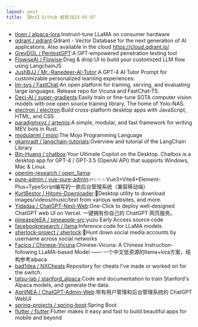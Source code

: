 ```yaml
---
layout: post
title: 【Bot】Github 趋势2023-05-07
---
```


* [tloen / alpaca-lora](https://github.com/tloen/alpaca-lora):Instruct-tune LLaMA on consumer hardware
* [qdrant / qdrant](https://github.com/qdrant/qdrant):Qdrant - Vector Database for the next generation of AI applications. Also available in the cloud https://cloud.qdrant.io/
* [GreyDGL / PentestGPT](https://github.com/GreyDGL/PentestGPT):A GPT-empowered penetration testing tool
* [FlowiseAI / Flowise](https://github.com/FlowiseAI/Flowise):Drag & drop UI to build your customized LLM flow using LangchainJS
* [JushBJJ / Mr.-Ranedeer-AI-Tutor](https://github.com/JushBJJ/Mr.-Ranedeer-AI-Tutor):A GPT-4 AI Tutor Prompt for customizable personalized learning experiences.
* [lm-sys / FastChat](https://github.com/lm-sys/FastChat):An open platform for training, serving, and evaluating large languages. Release repo for Vicuna and FastChat-T5.
* [Deci-AI / super-gradients](https://github.com/Deci-AI/super-gradients):Easily train or fine-tune SOTA computer vision models with one open source training library. The home of Yolo-NAS.
* [electron / electron](https://github.com/electron/electron):Build cross-platform desktop apps with JavaScript, HTML, and CSS
* [paradigmxyz / artemis](https://github.com/paradigmxyz/artemis):A simple, modular, and fast framework for writing MEV bots in Rust.
* [modularml / mojo](https://github.com/modularml/mojo):The Mojo Programming Language
* [gkamradt / langchain-tutorials](https://github.com/gkamradt/langchain-tutorials):Overview and tutorial of the LangChain Library
* [Bin-Huang / chatbox](https://github.com/Bin-Huang/chatbox):Your Ultimate Copilot on the Desktop. Chatbox is a desktop app for GPT-4 / GPT-3.5 (OpenAI API) that supports Windows, Mac & Linux.
* [openlm-research / open_llama](https://github.com/openlm-research/open_llama):
* [pure-admin / vue-pure-admin](https://github.com/pure-admin/vue-pure-admin):🔥✨✨✨Vue3+Vite4+Element-Plus+TypeScript编写的一款后台管理系统（兼容移动端）
* [KurtBestor / Hitomi-Downloader](https://github.com/KurtBestor/Hitomi-Downloader):🍰Desktop utility to download images/videos/music/text from various websites, and more.
* [Yidadaa / ChatGPT-Next-Web](https://github.com/Yidadaa/ChatGPT-Next-Web):One-Click to deploy well-designed ChatGPT web UI on Vercel. 一键拥有你自己的 ChatGPT 网页服务。
* [pineappleEA / pineapple-src](https://github.com/pineappleEA/pineapple-src):yuzu Early Access source code
* [facebookresearch / llama](https://github.com/facebookresearch/llama):Inference code for LLaMA models
* [sherlock-project / sherlock](https://github.com/sherlock-project/sherlock):🔎Hunt down social media accounts by username across social networks
* [Facico / Chinese-Vicuna](https://github.com/Facico/Chinese-Vicuna):Chinese-Vicuna: A Chinese Instruction-following LLaMA-based Model —— 一个中文低资源的llama+lora方案，结构参考alpaca
* [bad1dea / NXCheats](https://github.com/bad1dea/NXCheats):Repository for cheats I've made or worked on for the switch.
* [tatsu-lab / stanford_alpaca](https://github.com/tatsu-lab/stanford_alpaca):Code and documentation to train Stanford's Alpaca models, and generate the data.
* [AprilNEA / ChatGPT-Admin-Web](https://github.com/AprilNEA/ChatGPT-Admin-Web):带有用户管理和后台管理系统的 ChatGPT WebUI
* [spring-projects / spring-boot](https://github.com/spring-projects/spring-boot):Spring Boot
* [flutter / flutter](https://github.com/flutter/flutter):Flutter makes it easy and fast to build beautiful apps for mobile and beyond
